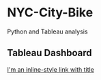 # NYC-City-Bike
Python and Tableau analysis 

## Tableau Dashboard
[I'm an inline-style link with title]([https://public.tableau.com/app/profile/rafael.garza6789/viz/NYC_Citi_Bike-RGL/NYCCitiBike?publish=yes "Tableau analysis")
